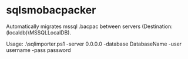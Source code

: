 # sqlsmobacpacker
Automatically migrates mssql .bacpac between servers (Destination: (localdb)\MSSQLLocalDB).

Usage:
.\sqlimporter.ps1 -server 0.0.0.0 -database DatabaseName -user username -pass password

